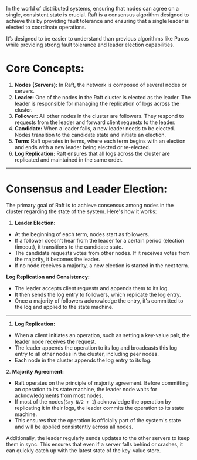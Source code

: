 
In the world of distributed systems, ensuring that nodes can agree on a single, consistent state is crucial. Raft is a consensus algorithm designed to achieve this by providing fault tolerance and ensuring that a single leader is elected to coordinate operations.

It’s designed to be easier to understand than previous algorithms like Paxos while providing strong fault tolerance and leader election capabilities.


Core Concepts:
==============

1.  **Nodes (Servers):** In Raft, the network is composed of several nodes or servers.
2.  **Leader:** One of the nodes in the Raft cluster is elected as the leader. The leader is responsible for managing the replication of logs across the cluster.
3.  **Follower:** All other nodes in the cluster are followers. They respond to requests from the leader and forward client requests to the leader.
4.  **Candidate:** When a leader fails, a new leader needs to be elected. Nodes transition to the candidate state and initiate an election.
5.  **Term:** Raft operates in terms, where each term begins with an election and ends with a new leader being elected or re-elected.
6.  **Log Replication:** Raft ensures that all logs across the cluster are replicated and maintained in the same order.

-----------

Consensus and Leader Election:
==============================

The primary goal of Raft is to achieve consensus among nodes in the cluster regarding the state of the system. Here's how it works:

1.  **Leader Election:**

-   At the beginning of each term, nodes start as followers.
-   If a follower doesn't hear from the leader for a certain period (election timeout), it transitions to the candidate state.
-   The candidate requests votes from other nodes. If it receives votes from the majority, it becomes the leader.
-   If no node receives a majority, a new election is started in the next term.


**Log Replication and Consistency:**

-   The leader accepts client requests and appends them to its log.
-   It then sends the log entry to followers, which replicate the log entry.
-   Once a majority of followers acknowledge the entry, it's committed to the log and applied to the state machine.


---------------------

1.  **Log Replication:**

-   When a client initiates an operation, such as setting a key-value pair, the leader node receives the request.
-   The leader appends the operation to its log and broadcasts this log entry to all other nodes in the cluster, including peer nodes.
-   Each node in the cluster appends the log entry to its log.

2. **Majority Agreement:**

-   Raft operates on the principle of majority agreement. Before committing an operation to its state machine, the leader node waits for acknowledgments from most nodes.
-   If most of the nodes(`Say N/2 + 1`) acknowledge the operation by replicating it in their logs, the leader commits the operation to its state machine.
-   This ensures that the operation is officially part of the system's state and will be applied consistently across all nodes.

Additionally, the leader regularly sends updates to the other servers to keep them in sync. This ensures that even if a server falls behind or crashes, it can quickly catch up with the latest state of the key-value store.